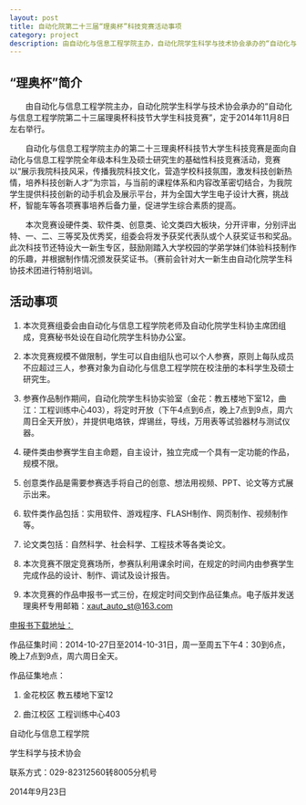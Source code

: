 ```yaml
---
layout: post
title: 自动化院第二十三届“理奥杯”科技竞赛活动事项
category: project
description: 由自动化与信息工程学院主办，自动化院学生科学与技术协会承办的“自动化与信息工程学院第二十三届理奥杯科技节大学生科技竞赛”，定于2014年11月8日左右举行。
---
```

## “理奥杯”简介
　　由自动化与信息工程学院主办，自动化院学生科学与技术协会承办的“自动化与信息工程学院第二十三届理奥杯科技节大学生科技竞赛”，定于2014年11月8日左右举行。

　　自动化与信息工程学院主办的第二十三理奥杯科技节大学生科技竞赛是面向自动化与信息工程学院全年级本科生及硕士研究生的基础性科技竞赛活动，竞赛以“展示我院科技风采，传播我院科技文化，营造学校科技氛围，激发科技创新热情，培养科技创新人才”为宗旨，与当前的课程体系和内容改革密切结合，为我院学生提供科技创新的动手机会及展示平台，并为全国大学生电子设计大赛，挑战杯，智能车等各项赛事培养后备力量，促进学生综合素质的提高。

　　本次竞赛设硬件类、软件类、创意类、论文类四大板块，分开评审，分别评出特、一、二、三等奖及优秀奖，组委会将发予获奖代表队或个人获奖证书和奖品。此次科技节还特设大一新生专区，鼓励刚踏入大学校园的学弟学妹们体验科技制作的乐趣，并根据制作情况颁发获奖证书。（赛前会针对大一新生由自动化院学生科协技术团进行特别培训。

## 活动事项

1. 本次竞赛组委会由自动化与信息工程学院老师及自动化院学生科协主席团组成，竞赛秘书处设在自动化院学生科协办公室。

2. 本次竞赛规模不做限制，学生可以自由组队也可以个人参赛，原则上每队成员不应超过三人，参赛对象为自动化与信息工程学院在校注册的本科学生及硕士研究生。

3. 参赛作品制作期间，自动化院学生科协实验室（金花：教五楼地下室12，曲江：工程训练中心403），将定时开放（下午4点到6点，晚上7点到9点，周六周日全天开放），并提供电烙铁，焊锡丝，导线，万用表等试验器材与测试仪器。

4. 硬件类由参赛学生自主命题，自主设计，独立完成一个具有一定功能的作品，规模不限。

5. 创意类作品是需要参赛选手将自己的创意、想法用视频、PPT、论文等方式展示出来。

6. 软件类作品包括：实用软件、游戏程序、FLASH制作、网页制作、视频制作等。

7. 论文类包括：自然科学、社会科学、工程技术等各类论文。

8. 本次竞赛不限定竞赛场所，参赛队利用课余时间，在规定的时间内由参赛学生完成作品的设计、制作、调试及设计报告。

9. 本次竞赛的作品申报书一式三份，在规定时间交到作品征集点。电子版并发送理奥杯专用邮箱：xaut_auto_st@163.com

[申报书下载地址：](http://xautkx.com/liaobei/)

作品征集时间：2014-10-27日至2014-10-31日，周一至周五下午4：30到6点，晚上7点到9点，周六周日全天。

作品征集地点：

1. 金花校区 教五楼地下室12

2. 曲江校区 工程训练中心403

<left>自动化与信息工程学院</left>

<left>学生科学与技术协会</left>

<left>联系方式：029-82312560转8005分机号</left>

<left>2014年9月23日</left>




